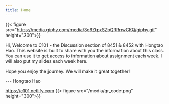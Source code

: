 ```yaml
---
title: Home
---
```


{{< figure src="https://media.giphy.com/media/3o6ZtpxSZbQRRnwCKQ/giphy.gif" height="300">}} 

Hi, Welcome to C101 - the Discussion section of 8451 & 8452 with Hongtao Hao. This website is built to share with you the information about this class. You can use it to get access to information about assignment each week. I will also put my slides each week here. 

Hope you enjoy the journey. We will make it great together!

--- Hongtao Hao

https://c101.netlify.com
{{< figure src="/media/qr_code.png"  height="300">}}



